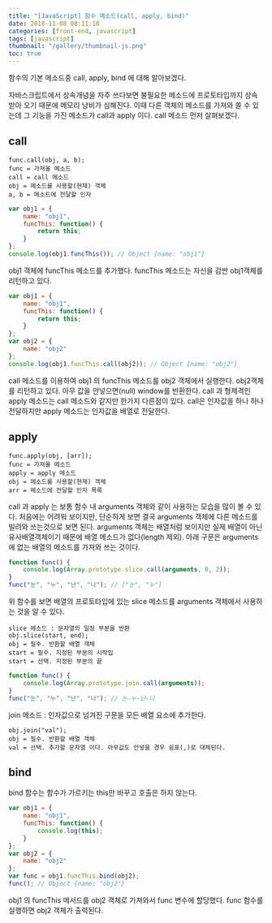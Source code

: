 ```yaml
---
title: "[JavaScript] 함수 메소드(call, apply, bind)"
date: 2018-11-08 08:11:18
categories: [front-end, javascript]
tags: [javascript]
thumbnail: "/gallery/thumbnail-js.png"
toc: true
---
```


함수의 기본 메소드중 call, apply, bind 에 대해 알아보겠다.

자바스크립트에서 상속개념을 자주 쓰다보면 불필요한 메소드에 프로토타입까지 상속받아 오기 때문에 메모리 낭비가 심해진다. 이때 다른 객체의 메소드를 가져와 쓸 수 있는데 그 기능을 가진 메소드가 call과 apply 이다. call 메소드 먼저 살펴보겠다.

<!-- more -->

## call

```
func.call(obj, a, b);
func = 가져올 메소드
call = call 메소드
obj = 메소드를 사용할(현재) 객체
a, b = 메소드에 전달할 인자
```

```javascript
var obj1 = {
    name: "obj1",
    funcThis: function() {
        return this;
    }
};
console.log(obj1.funcThis()); // Object {name: "obj1"}
```

obj1 객체에 funcThis 메소드를 추가했다. funcThis 메소드는 자신을 감싼 obj1객체를 리턴하고 있다.

```javascript
var obj1 = {
    name: "obj1",
    funcThis: function() {
        return this;
    }
};
var obj2 = {
    name: "obj2"
};
console.log(obj1.funcThis.call(obj2)); // Object {name: "obj2"}
```

call 메소드를 이용하여 obj1 의 funcThis 메소드를 obj2 객체에서 실행한다. obj2객체를 리턴하고 있다. 아무 값을 안넣으면(null) window를 반환한다. call 과 형제격인 apply 메소드는 call 메소드와 같지만 한가지 다른점이 있다. call은 인자값을 하나 하나 전달하지만 apply 메소드는 인자값을 배열로 전달한다.

## apply

```
func.apply(obj, [arr]);
func = 가져올 메소드
apply = apply 메소드
obj = 메소드를 사용할(현재) 객체
arr = 메소드에 전달할 인자 목록
```

call 과 apply 는 보통 함수 내 arguments 객체와 같이 사용하는 모습을 많이 볼 수 있다. 처음에는 어려워 보이지만, 단순하게 보면 결국 arguments 객체에 다른 메소드를 빌려와 쓰는것으로 보면 된다. arguments 객체는 배열처럼 보이지만 실제 배열이 아닌 유사배열객체이기 때문에 배열 메소드가 없다(length 제외). 아래 구문은 arguments에 없는 배열의 메소드를 가져와 쓰는 것이다.

```javascript
function func() {
    console.log(Array.prototype.slice.call(arguments, 0, 2));
}
func("눈", "누", "난", "나"); // ["눈", "누"]
```

위 함수를 보면 배열의 프로토타입에 있는 slice 메소드를 arguments 객체에서 사용하는 것을 알 수 있다.

```
slice 메소드 : 문자열의 일정 부분을 반환
obj.slice(start, end);
obj = 필수. 반환할 배열 객체
start = 필수. 지정된 부분의 시작입
start = 선택. 지정된 부분의 끝
```

```javascript
function func() {
    console.log(Array.prototype.join.call(arguments));
}
func("눈", "누", "난", "나"); // 눈-누-난-나
```

join 메소드 : 인자값으로 넘겨진 구문을 모든 배열 요소에 추가한다.

```
obj.join("val");
obj = 필수. 반환할 배열 객체
val = 선택. 추가할 문자열 이다. 아무값도 안넣을 경우 쉼표(,)로 대체된다.
```

## bind

bind 함수는 함수가 가르키는 this만 바꾸고 호출은 하지 않는다.

```javascript
var obj1 = {
    name: "obj1",
    funcThis: function() {
        console.log(this);
    }
};
var obj2 = {
    name: "obj2"
};
var func = obj1.funcThis.bind(obj2);
func(); // Object {name: "obj2"}
```

obj1 의 funcThis 메서드를 obj2 객체로 가져와서 func 변수에 할당했다. func 함수를 실행하면 obj2 객체가 출력된다.
